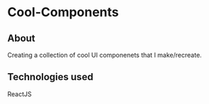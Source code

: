 # Cool-Components

## About
Creating a collection of cool UI componenets that I make/recreate.

## Technologies used
ReactJS

